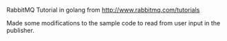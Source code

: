 RabbitMQ Tutorial in golang from http://www.rabbitmq.com/tutorials

Made some modifications to the sample code to read from user input in the publisher.
